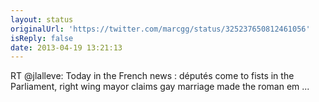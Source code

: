 ```yaml
---
layout: status
originalUrl: 'https://twitter.com/marcgg/status/325237650812461056'
isReply: false
date: 2013-04-19 13:21:13
---
```


RT @jlalleve: Today in the French news : députés come to fists in the Parliament, right wing mayor claims gay marriage made the roman em ...
